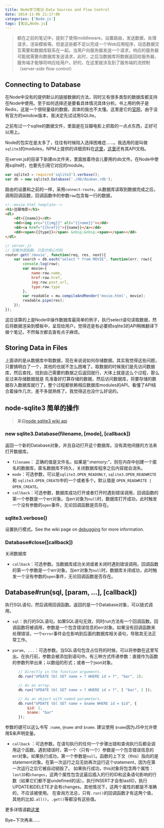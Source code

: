```yaml
---
title: Node学习笔记-Data Sources and Flow Control
date: 2014-11-06 21:17:00
categories: ['Node.js']
tags: [笔记,Node.js]
---
```


>额在之前的笔记中，提到了使用middleware，设置路由，发送数据，处理请求，渲染模板等。但是这些都不足以完成一个Web应用程序，动态数据交互需要和数据库联系在一起。当用户向服务器发送一个请求，响应的服务器可能就需要向数据库发送请求，此时，之后当数据库将数据返回给服务器，服务端才能够将响应给用户。好的，在这里就涉及到了服务端的流控制（server-side flow control）

## Connecting to Database

在Node中没有的提供默认的链接数据的方法，同时又有很多类型的数据库都支持在Node中使用。至于如何选择还是要看具体情况具体分析。书上用的例子是Redis，这是一个很轻量级的数据，具体的我也不太懂。这里是它的[官网](http://redis.io/)，由于没有官方的window版本，我决定先试试用SQLite。

之前有过一个sqlite的数据文件，里面是在豆瓣电影上抓取的一点点东西，正好可以用上。

Node的包实在是太多了，往往有时候陷入选择困难症……。我选用的是叫做`sqlite3`的modules，NPM上提供的详细资料在[这里](https://www.npmjs.org/package/sqlite3)，[这里](https://github.com/mapbox/node-sqlite3/wiki/)还有其API文档。


在server.js的目录下新建`db`文件夹，里面放着待会儿要用的db文件。在Node中使用sqlite时，也要先引用它对应的module。

```js
var sqlite3 = require('sqlite3').verbose();
var db = new sqlite3.Database('./db/douban.rdb');
```
路由的设置和之前的一样，采用`connect-route`，从数据库读取到数据完成之后，调用回调函数，回调函数中的参数`row`包含每一行的数据，

```html
<!--movie.html template-->
<h1>豆瓣电影</h1>
<dl>
    <dt>{{name}}</dt>
    <dd><img src="{{img}}" alt="{{name}}"></dd>
    <dd><a href="{{href}}">{{name}}</a></dd>
    <dd><span>{{type}}</span> &nbsp;&nbsp;<span></span></dd>
</dl>
```

```js
// server.js
// 忽略外部函数，只显示核心代码
router.get('/movie', function(req, res, next){
    var search = db.each("select * from MOVIE", function(err, row){
        console.log(row);
        var movie={
            name:row.name,
            href:row.href,
            img:row.post_url,
            type:row.type
        };
        var readable = mu.compileAndRender('movie.html', movie);
        readable.pipe(res);
    });
});
```

这应该算的上是Node中操作数据库最简单的例子，执行select语句读取数据，然后将数据渲染到模板中，呈现给用户。觉得还是有必要把sqlite3的API稍微翻译下做个笔记，不然每次都去查有点子麻烦。

## Storing Data in Files

上面讲的是从数据库中取数据，现在来说说如何存储数据。其实我觉得这些问题，只要搞明白了一个，其他的也就不怎么困难了。取数据的时候我们是先访问数据库，然后查找，找到自己需要的数据之后返回就行，大体上就是这么个过程，那么反过来存储数据就是 先准备好打算存储的数据，然后访问数据库，将要存储的数据存入数据库就行了。整个过程都依赖相应数据库modules的API，看懂了API结合着操作几次，差不多就熟练了。我觉得这也没什么好说的。

## node-sqlite3 简单的操作
>来自[node sqlite3 wiki api](https://github.com/mapbox/node-sqlite3/wiki/API)


### new sqlite3.Database(filename, [mode], [callback])

返回一个新的Database对象，并且自动打开这个数据库。没有其他间接的方法来打开数据库。

* `filename`： 正确的值是文件名，如果是“:memory:”，则在内存中创建一个匿名的数据库，匿名数据库不持久，关闭数据库程序之后内容就会消失。
* `mode`：可选参数，可以是`sqlite3.OPEN_READONLY`, `sqlite3.OPEN_READWRITE` 和 `sqlite3.OPEN_CREATE`中的一个或者多个。默认值是 `OPEN_READWRITE | OPEN_CREATE`。
* `callback`：可选参数，数据库成功打开或者打开时遇到错误调用，回调函数的第一个参数是一个err对象。当err对象为`null`时，数据库打开成功，此时触发一个没有参数的`open`事件，无论回调函数是否存在。

### sqlite3.verbose()

设置执行模式。See the wiki page on [debugging](https://github.com/developmentseed/node-sqlite3/wiki/Debugging) for more information.

### Database#close([callback])
关闭数据库

* `callback`：可选参数。当数据库成功关闭或者关闭时遇到错误调用。回调函数的第一个参数是一个err对象。当err对象为`null`时，数据库关闭成功，此时触发一个没有参数的`open`事件，无论回调函数是否存在。

## Database#run(sql, [param, ...], [callback])
执行SQL语句，然后调用回调函数。返回的是一个Database对象，可以链式调用。

* `sql`：执行的SQL语句。如果SQL语句无效，同时run方法有一个回调函数。回调函数将被调用，参数是一个包含错误信息的err对象。如果没有回调函数来处理错误，一个`error`事件会在影响到后面的数据库相关语句，导致其无法正常工作。

* `param, ...`：可选参数。当SQL语句包含占位符的时候，可以将参数在这里写出。在执行前，参数会被添加到语句中。有三种方式传递参数：直接作为函数的参数列举出来；以数组的形式；或者一个json对象。

```javascript
      // Directly in the function arguments.
      db.run("UPDATE tbl SET name = ? WHERE id = ?", "bar", 2);

      // As an array.
      db.run("UPDATE tbl SET name = ? WHERE id = ?", [ "bar", 2 ]);

      // As an object with named parameters.
      db.run("UPDATE tbl SET name = $name WHERE id = $id", {
          $id: 2,
          $name: "bar"
      });
```
 参数的键可以这么书写 `:name`, `@name` and `$name`. 建议使用 `$name`因为JS中允许使用$来声明变量。

* `callback` ：可选参数。在语句执行的任何一个步骤出错和查询执行后都会调用这个函数。遇到错误时，第一个（只有一个）参数是一个包含错误信息的err对象。如果执行成功，第一个参数是`null`。函数的上下文（this）指向的是statement对象。在第一次运行之后无妨再次运行这个statement，因为在第一次运行之后它被自动销毁了。
  如果执行成功，this对象将包含两个属性：`lastID`和`changes`，这两个属性包含这最后插入的行的ID和这条语句影响的行数（如果它们都不是undefined的话）。执行INSERT才会有lastID，执行UPDATE和DELETE才会有changes。其他情况下，这两个属性的都是不准确的，不应该被使用。
  在查询方法总，只有`.run()`的回调函数才有这两个值，其他的比如`.all()`，`.get()`等都没有这些值。

更多详情请戳[这里](https://github.com/mapbox/node-sqlite3/wiki/API)

Bye~下次再来……
